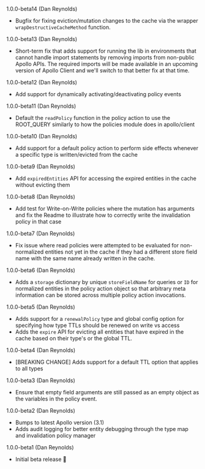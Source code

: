 1.0.0-beta14 (Dan Reynolds)

- Bugfix for fixing eviction/mutation changes to the cache via the wrapper `wrapDestructiveCacheMethod` function. 

1.0.0-beta13 (Dan Reynolds)

- Short-term fix that adds support for running the lib in environments that cannot handle import statements by removing imports from non-public Apollo APIs.
The required imports will be made available in an upcoming version of Apollo Client and we'll switch to that better fix at that time.

1.0.0-beta12 (Dan Reynolds)

- Add support for dynamically activating/deactivating policy events

1.0.0-beta11 (Dan Reynolds)

- Default the `readPolicy` function in the policy action to use the ROOT_QUERY similarly to how the policies module does in apollo/client

1.0.0-beta10 (Dan Reynolds)

- Add support for a default policy action to perform side effects whenever a specific type is written/evicted from the cache

1.0.0-beta9 (Dan Reynolds)

- Add `expiredEntities` API for accessing the expired entities in the cache without evicting them

1.0.0-beta8 (Dan Reynolds)

- Add test for Write-on-Write policies where the mutation has arguments and fix the Readme to illustrate how to correctly write the invalidation policy in that case

1.0.0-beta7 (Dan Reynolds)

- Fix issue where read policies were attempted to be evaluated for non-normalized entities not yet in the cache if they had a different store field name with the same name
  already written in the cache.

1.0.0-beta6 (Dan Reynolds)

- Adds a `storage` dictionary by unique `storeFieldName` for queries or `ID` for normalized entities in the policy action object so that arbitrary meta information can be stored across multiple policy action invocations.

1.0.0-beta5 (Dan Reynolds)

- Adds support for a `renewalPolicy` type and global config option for specifying how type TTLs should be renewed on write vs access
- Adds the `expire` API for evicting all entities that have expired in the cache based on their type's or the global TTL.

1.0.0-beta4 (Dan Reynolds)

- [BREAKING CHANGE] Adds support for a default TTL option that applies to all types

1.0.0-beta3 (Dan Reynolds)

- Ensure that empty field arguments are still passed as an empty object as the variables in the policy event.

1.0.0-beta2 (Dan Reynolds)

- Bumps to latest Apollo version (3.1)
- Adds audit logging for better entity debugging through the type map and invalidation policy manager

1.0.0-beta1 (Dan Reynolds)

- Initial beta release 🚀